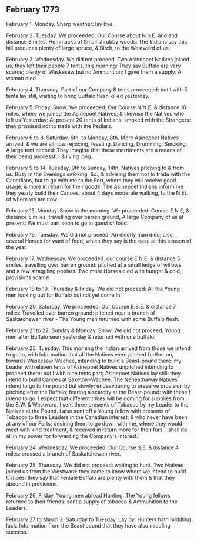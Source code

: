 ## February 1773

February 1. Monday. Sharp weather: lay bye.

February 2. Tuesday. We proceeded: Our Course about N.b.E. and and distance 8 miles: Hommacks of Small shrubby woods: The Indians say this hill produces plenty of large spruce, & Birch, to the Westward of us.

February 3. Wednesday. We did not proceed. Two Asinepoet Natives joined us, they left their people 7 tents, this morning: They say Buffalo are very scarce; plenty of Waskesew but no Ammunition: I gave them a supply. A woman died.

February 4. Thursday. Part of our Company 8 tents proceeded: but I with 5 tents lay still, waiting to bring Buffalo flesh killed yesterday.

February 5. Friday. Snow: We proceeded: Our Course N.N.E. & distance 10 miles, where we joined the Asinepoet Natives; & likewise the Natives who left us Yesterday: At present 20 tents of Indians: smoked with the Strangers: they promised not to trade with the Pedlars.

February 6 to 8. Saturday, 6th, to Monday, 8th. More Asinepoet Natives arrived, & we are all now rejoicing, feasting, Dancing, Drumming, Smoking: A large tent pitched: They imagine that these merriments are a means of their being successful & living long.

February 9 to 14. Tuesday, 9th to Sunday, 14th. Natives pitching to & from us: Busy in the Evenings smoking, &c., & advising them not to trade with the Canadians, but to go with me to the Fort, where they will receive good usage, & more in return for their goods. The Asinepoet Indians inform me they yearly build their Canoes, about 4 days moderate walking, to the N.Et. of where we are now.

February 15. Monday. Snow in the morning. We proceeded: Course E.N.E, & distance 5 miles; travelling over barren ground, A large Company of us at present: We must part soon to go in quest of food.

February 16. Tuesday. We did not proceed: An elderly man died; also several Horses for want of food; which they say is the case at this season of the year.

February 17. Wednesday. We proceeded: our course E.N.E. & distance 5 smiles, travelling over barren ground: pitched at a small ledge of willows and a few straggling poplars. Two more Horses died with hunger & cold, provisions scarce.

February 18 to 19. Thursday & Friday. We did not proceed: All the Young men looking out for Buffalo but not yet come in.

February 20. Saturday, We proceeded: Our Course E.S.E. & distance 7 miles: Travelled over barren ground: pitched near a branch of Saskatchewan river - The Young men returned with some Buffalo flesh.

February 21 to 22. Sunday & Monday. Snow. We did not proceed. Young men after Buffalo seen yesterday & returned with one buffalo.

February 23. Tuesday. This morning the Indian arrived from those we intend to go to, with information that all the Natives were pitched further on, towards Waskesew-Wachee, intending to build a Beast-pound there: my Leader with eleven tents of Asinepoet Natives unpitched intending to proceed there: but I with nine tents part; Asinepoet Natives lay still: they intend to build Canoes at Saketow-Wachee. The Neheathaway Natives intend to go to the pound but slowly; endeavouring to preserve provision by pitching after the Buffalo; fearing a scarcity at the Beast-pound: with these I intend to go. I expect that different tribes will be coming for supplies from the S.W. & Westward. I sent three presents of Tobacco by my Leader to the Natives at the Pound. I also sent off a Young fellow with presents of Tobacco to three Leaders in the Canadian interest, & who never have been at any of our Forts; desiring them to go down with me, where they would meet with kind treatment, & received in return more for their furs. I shall do all in my power for forwarding the Company's interest.

February 24. Wednesday. We proceeded: Our Course S.E. & distance 4 miles: crossed a branch of Saskatchewan river.

February 25. Thursday. We did not proceed: waiting to hunt. Two Natives joined us from the Westward: they came to know where we intend to build Canoes: they say that Female Buffalo are plenty with them & that they abound in provisions.

February 26. Friday. Young men abroad Hunting: The Young fellows returned to their friends: sent a supply of tobacco & Ammunition to the Leaders.

February 27 to March 2. Saturday to Tuesday. Lay by: Hunters hath middling luck. Information from the Beast pound that they have also middling success.
